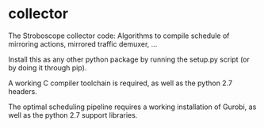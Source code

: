 # collector
The Stroboscope collector code: 
Algorithms to compile schedule of mirroring actions, mirrored traffic demuxer, ...

Install this as any other python package by running the setup.py script (or
by doing it through pip).

A working C compiler toolchain is required, as well as the python 2.7 headers.

The optimal scheduling pipeline requires a working installation of Gurobi, as
well as the python 2.7 support libraries.
